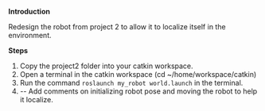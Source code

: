**Introduction**

Redesign the robot from project 2 to allow it to localize itself in the environment.

**Steps**
1. Copy the project2 folder into your catkin workspace.
2. Open a terminal in the catkin workspace (cd ~/home/workspace/catkin)
3. Run the command ```roslaunch my_robot world.launch``` in the terminal.
4. --
Add comments on initializing robot pose and moving the robot to help it localize.

